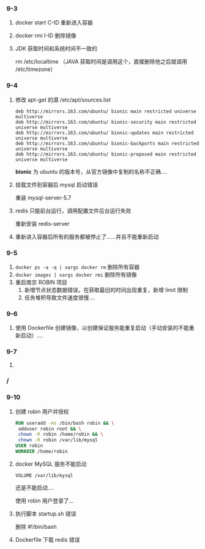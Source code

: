 ### 9-3

1. docker start C-ID 重新进入容器

2. docker rmi I-ID 删除镜像

3. JDK 获取时间和系统时间不一致的

   rm /etc/localtime （JAVA 获取时间是调用这个，直接删除他之后就调用 /etc/timezone）

### 9-4

1. 修改 apt-get 的源  /etc/apt/sources.list

   ```shel
   deb http://mirrors.163.com/ubuntu/ bionic main restricted universe multiverse
   deb http://mirrors.163.com/ubuntu/ bionic-security main restricted universe multiverse
   deb http://mirrors.163.com/ubuntu/ bionic-updates main restricted universe multiverse
   deb http://mirrors.163.com/ubuntu/ bionic-backports main restricted universe multiverse
   deb http://mirrors.163.com/ubuntu/ bionic-proposed main restricted universe multiverse
   ```

   **bionic** 为 ubuntu 的版本号，从官方镜像中复制的名称不正确....

2. 挂载文件到容器后 mysql 启动错误

   重装 mysql-server-5.7

3. redis 只能前台运行，调用配置文件后台运行失败

   重新安装 redis-server

4. 重新进入容器后所有的服务都被停止了......并且不能重新启动

### 9-5

1. `docker ps -a -q | xargs docker rm` 删除所有容器
2. `docker images | xargs docker rmi` 删除所有镜像
3. 重启南京 ROBIN 项目
   1. 新增节点状态数据错误，在获取最旧的时间出现重复，新增 limit 限制
   2. 任务堆积导致文件速度很慢....

### 9-6

1. 使用 Dockerfile 创建镜像，以创建保证服务能重复启动（手动安装的不能重新启动）....

### 9-7

1. 

### /

### 9-10

1. 创建 robin 用户并授权  

   ```dockerfile
   RUN useradd -ms /bin/bash robin && \
   	adduser robin root && \
   	chown -R robin /home/robin && \
   	chown -R robin /var/lib/mysql
   USER robin
   WORKDIR /home/robin
   ```

2. docker MySQL 服务不能启动

   `VOLUME /var/lib/mysql`

   还是不能启动....

   使用 robin 用户登录了...

3. 执行脚本 startup.sh 错误

   删除 #!/bin/bash

4. Dockerfile 下载 redis 错误